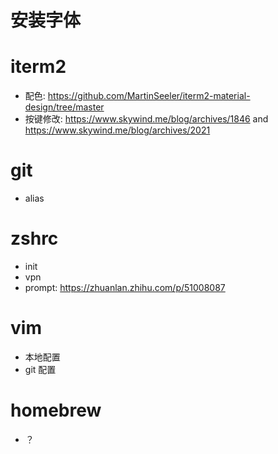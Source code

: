 # 安装字体
# iterm2
- 配色: https://github.com/MartinSeeler/iterm2-material-design/tree/master
- 按键修改: https://www.skywind.me/blog/archives/1846 and https://www.skywind.me/blog/archives/2021
# git
- alias
# zshrc
- init
- vpn
- prompt: https://zhuanlan.zhihu.com/p/51008087
# vim
- 本地配置
- git 配置
# homebrew
- ？
